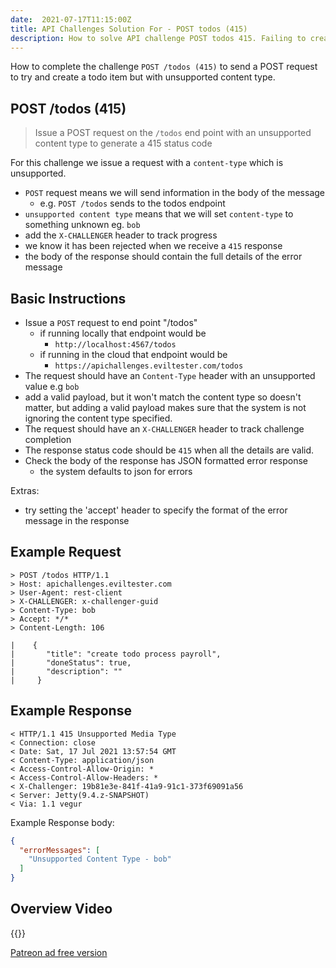 ```yaml
---
date:  2021-07-17T11:15:00Z
title: API Challenges Solution For - POST todos (415)
description: How to solve API challenge POST todos 415. Failing to creating a todo due to unsupported content format.
---
```


How to complete the challenge `POST /todos (415)` to send a POST request to try and create a todo item but with unsupported content type.

## 	POST /todos (415)

> Issue a POST request on the `/todos` end point with an unsupported content type to generate a 415 status code

For this challenge we issue a request with a `content-type` which is unsupported.

- `POST` request means we will send information in the body of the message
    - e.g. `POST /todos` sends to the todos endpoint
- `unsupported content type` means that we will set `content-type` to something unknown eg. `bob`
- add the `X-CHALLENGER` header to track progress
- we know it has been rejected when we receive a `415` response
- the body of the response should contain the full details of the error message


## Basic Instructions

- Issue a `POST` request to end point "/todos"
    - if running locally that endpoint would be
        - `http://localhost:4567/todos`
    - if running in the cloud that endpoint would be
        - `https://apichallenges.eviltester.com/todos`
- The request should have an `Content-Type` header with an unsupported value e.g `bob`
- add a valid payload, but it won't match the content type so doesn't matter, but adding a valid payload makes sure that the system is not ignoring the content type specified.
- The request should have an `X-CHALLENGER` header to track challenge completion
- The response status code should be `415` when all the details are valid.
- Check the body of the response has JSON formatted error response
    - the system defaults to json for errors

Extras:

- try setting the 'accept' header to specify the format of the error message in the response

## Example Request

~~~~~~~~
> POST /todos HTTP/1.1
> Host: apichallenges.eviltester.com
> User-Agent: rest-client
> X-CHALLENGER: x-challenger-guid
> Content-Type: bob
> Accept: */*
> Content-Length: 106

|    {
|       "title": "create todo process payroll",
|       "doneStatus": true,
|       "description": ""
|     }
~~~~~~~~

## Example Response

~~~~~~~~
< HTTP/1.1 415 Unsupported Media Type
< Connection: close
< Date: Sat, 17 Jul 2021 13:57:54 GMT
< Content-Type: application/json
< Access-Control-Allow-Origin: *
< Access-Control-Allow-Headers: *
< X-Challenger: 19b81e3e-841f-41a9-91c1-373f69091a56
< Server: Jetty(9.4.z-SNAPSHOT)
< Via: 1.1 vegur
~~~~~~~~

Example Response body:

```json
{
  "errorMessages": [
    "Unsupported Content Type - bob"
  ]
}
```

## Overview Video

{{<youtube-embed key="L8H-vkbXyr0">}}

[Patreon ad free version](https://www.patreon.com/posts/53795763)




